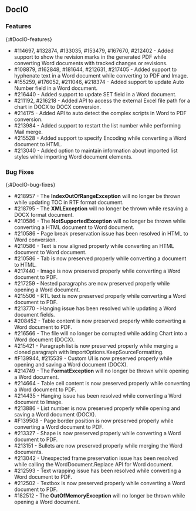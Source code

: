 ## DocIO

### Features
{:#DocIO-features}

* \#114697, \#132874, \#133035, \#153479, \#167670, \#212402 - Added support to show the revision marks in the generated PDF while converting Word documents with tracked changes or revisions.
* \#108879, \#162848, \#181644, \#212631, \#217405 - Added support to hyphenate text in a Word document while converting to PDF and Image.
* \#155259, \#176052, \#211046, \#218374 - Added support to update Auto Number field in a Word document.
* \#216440 - Added support to update SET field in a Word document.
* \#211192, \#216218 - Added API to access the external Excel file path for a chart in DOCX to DOCX conversion.
* \#214175 - Added API to auto detect the complex scripts in Word to PDF conversion.
* \#213984 - Added support to restart the list number while performing Mail merge.
* \#215528 - Added support to specify Encoding while converting a Word document to HTML.
* \#213040 - Added option to maintain information about imported list styles while importing Word document elements.


### Bug Fixes
{:#DocIO-bug-fixes}

* \#218957 - The **IndexOutOfRangeException** will no longer be thrown while updating TOC in RTF format document.
* \#218795 - The **XMLException** will no longer be thrown while resaving a DOCX format document.
* \#210586 - The **NotSupportedException** will no longer be thrown while converting a HTML document to Word document.
* \#210586 - Page break preservation issue has been resolved in HTML to Word conversion.
* \#210586 - Text is now aligned properly while converting an HTML document to Word document.
* \#210586 - Tab is now preserved properly while converting a document to HTML.
* \#217440 - Image is now preserved properly while converting a Word document to PDF.
* \#217259 - Nested paragraphs are now preserved properly while opening a Word document.
* \#215506 - RTL text is now preserved properly while converting a Word document to PDF.
* \#213770 - Hanging issue has been resolved while updating a Word document fields.
* \#208452 - Table content is now preserved properly while converting a Word document to PDF.
* \#216566 - The file will no longer be corrupted while adding Chart into a Word document (DOCX).
* \#215421 - Paragraph list is now preserved properly while merging a cloned paragraph with ImportOptions.KeepSourceFormatting.
* \#F139944, \#215539 - Custom UI is now preserved properly while opening and saving a Word document (DOCX). 
* \#214749 - The **FormatException** will no longer be thrown while opening a Word document.
* \#214664 - Table cell content is now preserved properly while converting a Word document to PDF.
* \#214435 - Hanging issue has been resolved while converting a Word document to Image.
* \#213886 - List number is now preserved properly while opening and saving a Word document (DOCX).
* \#F139508 - Page border position is now preserved properly while converting a Word document to PDF.
* \#213327 - Shape is now preserved properly while converting a Word document to PDF.
* \#213151 - Bullets are now preserved properly while merging the Word documents.
* \#213042 - Unexpected frame preservation issue has been resolved while calling the WordDocument.Replace API for Word document.
* \#212593 - Text wrapping issue has been resolved while converting a Word document to PDF.
* \#212502 - Textbox is now preserved properly while converting a Word document to PDF.
* \#182512 - The **OutOfMemoryException** will no longer be thrown while opening a Word document.